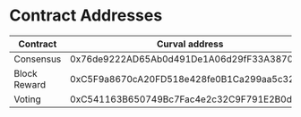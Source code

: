 # Contract Addresses

| Contract     | Curval address                             | Testnet address                            |
| ------------ | ------------------------------------------ | ------------------------------------------ |
| Consensus    | 0x76de9222AD65Ab0d491De1A06d29fF33A3870Bd8 | 0x08484224030D77952ED7dBCEe9DDc214A78F773B |
| Block Reward | 0xC5F9a8670cA20FD518e428fe0B1Ca299aa5c3261 | 0xa8C8fBC3BB523102b698f48F3ed07afb68a49A64 |
| Voting       | 0xC541163B650749Bc7Fac4e2c32C9F791E2B0da9a | 0xF6e03fe2ecB877A46b5bc5F8AA46Ab9ae347622a |
